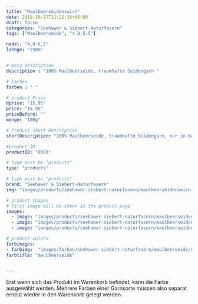 ```yaml
---
title: "Maulbeerseidenzwirn"
date: 2019-10-17T11:22:16+06:00
draft: false
categories: "Seehawer & Siebert-Naturfasern"
tags: ["Maulbeerseide", "4.0-5.5"]

nadel: "4,0-5,5" 
laenge: "250m"	


# meta description
description : "100% Maulbeerseide, traumhafte Seidengarn "

# Farben
farben : " "

# product Price
dprice: "15,95"
price: "15.95"
priceBefore: ""
menge: "100g"

# Product Short Description
shortDescription: "100% Maulbeerseide, traumhafte Seidengarn, nur in Naturweiß"

#product ID
productID: "8003"

# type must be "products"
type: "products"

# type must be "products"
brand: "Seehawer & Siebert-Naturfasern"
img: "images/products/seehawer-siebert-naturfasern/maulbeerseidenzwirn.png"   

# product Images
# first image will be shown in the product page
images:
  - image: "images/products/seehawer-siebert-naturfasern/maulbeerseidenzwirn.png"
  - image: "images/products/seehawer-siebert-naturfasern/maulbeerseidenzwirn.png"
  - image: "images/products/seehawer-siebert-naturfasern/maulbeerseidenzwirn.png"

# product colors
farbimages:
- farbimg:  "images/farben/seehawer-siebert-naturfasern/maulbeerseide/maulbeerseide.png"
farbtitle: "maulbeerseide"


---
```


Erst wenn sich das Produkt im Warenkorb befindet, kann die Farbe ausgewählt werden.
Mehrere Farben einer Garnsorte müssen also separat erneut wieder in den Warenkorb gelegt werden.

